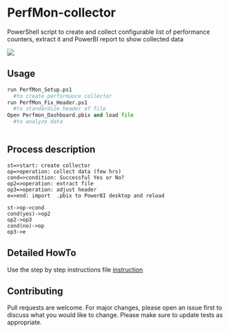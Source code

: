 # PerfMon-collector
PowerShell script to create and collect configurable list of performance counters, extract it and PowerBI report to show collected data

![](https://github.com/Petar-T/PerfMon-collector/blob/master/Docs/CaptureMain.JPG)
## Usage

```python
run PerfMon_Setup.ps1
  #to create performance collector
run PerfMon_Fix_Header.ps1
  #to standardize header of file  
Open Perfmon_Dashboard.pbix and load file 
  #to analyze data
  
```

## Process description

```flow
st=>start: create collector 
op=>operation: collect data (few hrs)
cond=>condition: Successful Yes or No?
op2=>operation: extract file  
op3=>operation: adjust header  
e=>end: import  .pbix to PowerBI desktop and reload

st->op->cond
cond(yes)->op2
op2->op3
cond(no)->op
op3->e
```
## Detailed HowTo
Use the step by step instructions file  [instruction](https://github.com/Petar-T/PerfMon-collector/blob/master/Docs/User_Manual.docx) 

## Contributing
Pull requests are welcome. For major changes, please open an issue first to discuss what you would like to change.
Please make sure to update tests as appropriate.
